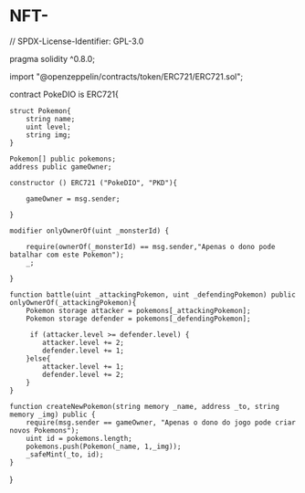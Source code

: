 # NFT-

// SPDX-License-Identifier: GPL-3.0

pragma solidity ^0.8.0;


import "@openzeppelin/contracts/token/ERC721/ERC721.sol";

contract PokeDIO is ERC721{

    struct Pokemon{
        string name;
        uint level;
        string img;
    }

    Pokemon[] public pokemons;
    address public gameOwner;

    constructor () ERC721 ("PokeDIO", "PKD"){

        gameOwner = msg.sender;

    } 

    modifier onlyOwnerOf(uint _monsterId) {

        require(ownerOf(_monsterId) == msg.sender,"Apenas o dono pode batalhar com este Pokemon");
        _;

    }

    function battle(uint _attackingPokemon, uint _defendingPokemon) public onlyOwnerOf(_attackingPokemon){
        Pokemon storage attacker = pokemons[_attackingPokemon];
        Pokemon storage defender = pokemons[_defendingPokemon];

         if (attacker.level >= defender.level) {
            attacker.level += 2;
            defender.level += 1;
        }else{
            attacker.level += 1;
            defender.level += 2;
        }
    }

    function createNewPokemon(string memory _name, address _to, string memory _img) public {
        require(msg.sender == gameOwner, "Apenas o dono do jogo pode criar novos Pokemons");
        uint id = pokemons.length;
        pokemons.push(Pokemon(_name, 1,_img));
        _safeMint(_to, id);
    }


}

